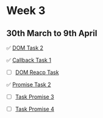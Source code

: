 # Week 3

## 30th March to 9th April

   ✅  [DOM Task 2](DOM_Task_2)

   ✅  [Callback Task 1](callback-task-1)

   - [ ] [DOM Reacp Task](DOMreacp-task)
   
   ✅  [Promise Task 2](promise-task-2)
   
   - [ ] [Task Promise 3](task-promise-3)
   
   - [ ] [Task Promise 4](Task-promise-4)
   
